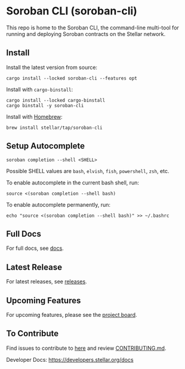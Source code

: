 # Soroban CLI (soroban-cli)

This repo is home to the Soroban CLI, the command-line multi-tool for running and deploying Soroban contracts on the Stellar network.


## Install
Install the latest version from source:
```
cargo install --locked soroban-cli --features opt
```

Install with `cargo-binstall`:
```
cargo install --locked cargo-binstall
cargo binstall -y soroban-cli
```

Install with [Homebrew]:

```
brew install stellar/tap/soroban-cli
```

## Setup Autocomplete
```
soroban completion --shell <SHELL>
```
Possible SHELL values are `bash`, `elvish`, `fish`, `powershell`, `zsh`, etc.

To enable autocomplete in the current bash shell, run:
```
source <(soroban completion --shell bash)
```

To enable autocomplete permanently, run:
```
echo "source <(soroban completion --shell bash)" >> ~/.bashrc
```

## Full Docs
For full docs, see [docs](/docs/soroban-cli-full-docs.md).

## Latest Release
For latest releases, see [releases](https://github.com/stellar/soroban-cli/releases).

## Upcoming Features
For upcoming features, please see the [project board](https://github.com/orgs/stellar/projects/50).

## To Contribute
Find issues to contribute to [here](https://github.com/stellar/soroban-cli/contribute) and review [CONTRIBUTING.md](/CONTRIBUTING.md).

Developer Docs: https://developers.stellar.org/docs

[Homebrew]: https://brew.sh



